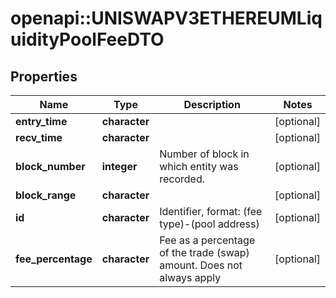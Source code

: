 # openapi::UNISWAPV3ETHEREUMLiquidityPoolFeeDTO



## Properties
Name | Type | Description | Notes
------------ | ------------- | ------------- | -------------
**entry_time** | **character** |  | [optional] 
**recv_time** | **character** |  | [optional] 
**block_number** | **integer** | Number of block in which entity was recorded. | [optional] 
**block_range** | **character** |  | [optional] 
**id** | **character** | Identifier, format: (fee type)-(pool address) | [optional] 
**fee_percentage** | **character** | Fee as a percentage of the trade (swap) amount. Does not always apply  | [optional] 


